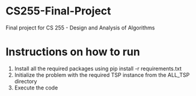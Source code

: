 # CS255-Final-Project
Final project for CS 255 - Design and Analysis of Algorithms

# Instructions on how to run
1. Install all the required packages using pip install -r requirements.txt
2. Initialize the problem with the required TSP instance from the ALL_TSP directory
3. Execute the code
